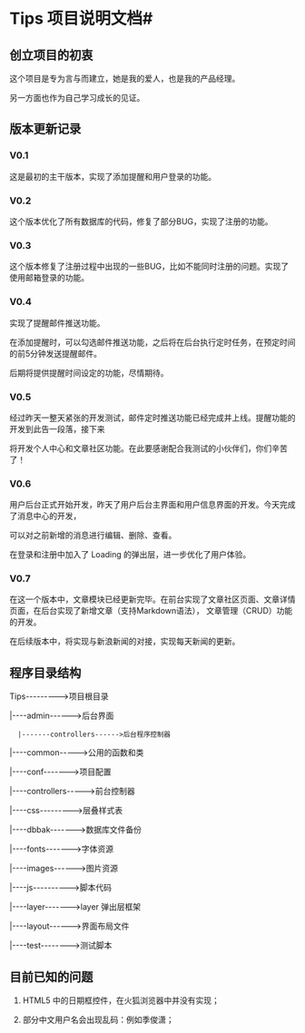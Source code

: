 # Tips 项目说明文档#

## 创立项目的初衷 ##

这个项目是专为言与而建立，她是我的爱人，也是我的产品经理。

另一方面也作为自己学习成长的见证。

## 版本更新记录 ##

### V0.1 ###

这是最初的主干版本，实现了添加提醒和用户登录的功能。

### V0.2 ###

这个版本优化了所有数据库的代码，修复了部分BUG，实现了注册的功能。

### V0.3 ###

这个版本修复了注册过程中出现的一些BUG，比如不能同时注册的问题。实现了使用邮箱登录的功能。

### V0.4 ###

实现了提醒邮件推送功能。

在添加提醒时，可以勾选邮件推送功能，之后将在后台执行定时任务，在预定时间的前5分钟发送提醒邮件。

后期将提供提醒时间设定的功能，尽情期待。

### V0.5 ###

经过昨天一整天紧张的开发测试，邮件定时推送功能已经完成并上线。提醒功能的开发到此告一段落，接下来

将开发个人中心和文章社区功能。在此要感谢配合我测试的小伙伴们，你们辛苦了！

### V0.6 ###

用户后台正式开始开发，昨天了用户后台主界面和用户信息界面的开发。今天完成了消息中心的开发，

可以对之前新增的消息进行编辑、删除、查看。

在登录和注册中加入了 Loading 的弹出层，进一步优化了用户体验。

### V0.7 ###

在这一个版本中，文章模块已经更新完毕。在前台实现了文章社区页面、文章详情页面，在后台实现了新增文章（支持Markdown语法），
文章管理（CRUD）功能的开发。

在后续版本中，将实现与新浪新闻的对接，实现每天新闻的更新。

## 程序目录结构 ##

Tips--------->项目根目录

|----admin------>后台界面

      |-------controllers------>后台程序控制器

|----common----->公用的函数和类

|----conf------->项目配置

|----controllers----->前台控制器

|----css--------->层叠样式表

|----dbbak------->数据库文件备份

|----fonts------->字体资源

|----images------>图片资源

|----js---------->脚本代码

|----layer------->layer 弹出层框架

|----layout------>界面布局文件

|----test-------->测试脚本


## 目前已知的问题 ##

1. HTML5 中的日期框控件，在火狐浏览器中并没有实现；

2. 部分中文用户名会出现乱码：例如季俊潇；
